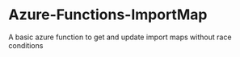 # Azure-Functions-ImportMap
A basic azure function to get and update import maps without race conditions
